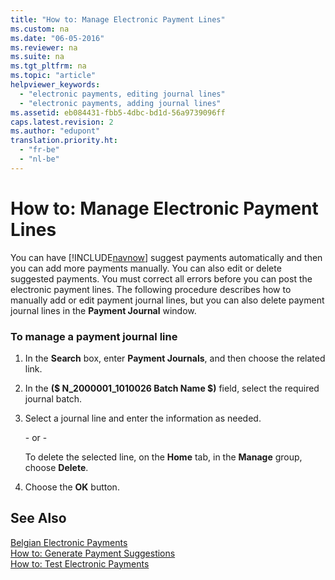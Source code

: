 ```yaml
---
title: "How to: Manage Electronic Payment Lines"
ms.custom: na
ms.date: "06-05-2016"
ms.reviewer: na
ms.suite: na
ms.tgt_pltfrm: na
ms.topic: "article"
helpviewer_keywords: 
  - "electronic payments, editing journal lines"
  - "electronic payments, adding journal lines"
ms.assetid: eb084431-fbb5-4dbc-bd1d-56a9739096ff
caps.latest.revision: 2
ms.author: "edupont"
translation.priority.ht: 
  - "fr-be"
  - "nl-be"
---
```

# How to: Manage Electronic Payment Lines
You can have [!INCLUDE[navnow](../../ApplicationDesign/includes/navnow_md.md)] suggest payments automatically and then you can add more payments manually. You can also edit or delete suggested payments. You must correct all errors before you can post the electronic payment lines. The following procedure describes how to manually add or edit payment journal lines, but you can also delete payment journal lines in the **Payment Journal** window.  
  
### To manage a payment journal line  
  
1.  In the **Search** box, enter **Payment Journals**, and then choose the related link.  
  
2.  In the **\($ N\_2000001\_1010026 Batch Name $\)** field, select the required journal batch.  
  
3.  Select a journal line and enter the information as needed.  
  
     \- or \-  
  
     To delete the selected line, on the **Home** tab, in the **Manage** group, choose **Delete**.  
  
4.  Choose the **OK** button.  
  
## See Also  
 [Belgian Electronic Payments](../../LocalFunctionalityForMicrosoftDynamicsNav2016/Belgium/belgian-electronic-payments.md)   
 [How to: Generate Payment Suggestions](../../LocalFunctionalityForMicrosoftDynamicsNav2016/Belgium/how-to-generate-payment-suggestions.md)   
 [How to: Test Electronic Payments](../../LocalFunctionalityForMicrosoftDynamicsNav2016/Belgium/how-to-test-electronic-payments.md)